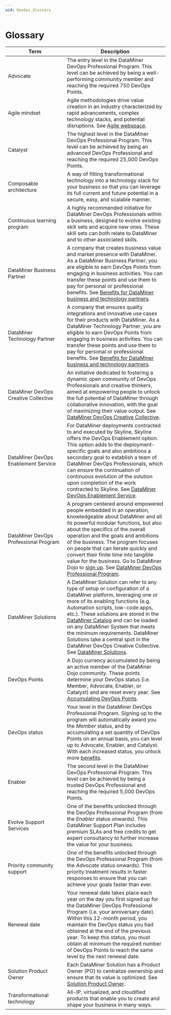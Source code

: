```yaml
---
uid: DevOps_Glossary
---
```


# Glossary

| Term | Description |
|--|--|
| Advocate | The entry level in the DataMiner DevOps Professional Program. This level can be achieved by being a well-performing community member and reaching the required 750 DevOps Points. |
| Agile mindset | Agile methodologies drive value creation in an industry characterized by rapid advancements, complex technology stacks, and potential disruptions. See [Agile webspace](https://community.dataminer.services/agile-webspace/). |
| Catalyst | The highest level in the DataMiner DevOps Professional Program. This level can be achieved by being an advanced DevOps Professional and reaching the required 25,000 DevOps Points. |
| Composable architecture | A way of fitting transformational technology into a technology stack for your business so that you can leverage its full current and future potential in a secure, easy, and scalable manner. |
| Continuous learning program | A highly recommended initiative for DataMiner DevOps Professionals within a business, designed to evolve existing skill sets and acquire new ones. These skill sets can both relate to DataMiner and to other associated skills. |
| DataMiner Business Partner | A company that creates business value and market presence with DataMiner. As a DataMiner Business Partner, you are eligible to earn DevOps Points from engaging in business activities. You can transfer these points and use them to pay for personal or professional benefits. See [Benefits for DataMiner business and technology partners](xref:Benefits_Business_and_Tech_Partners). |
| DataMiner Technology Partner | A company that ensures quality integrations and innovative use cases for their products with DataMiner. As a DataMiner Technology Partner, you are eligible to earn DevOps Points from engaging in business activities. You can transfer these points and use them to pay for personal or professional benefits. See [Benefits for DataMiner business and technology partners](xref:Benefits_Business_and_Tech_Partners).  |
| DataMiner DevOps Creative Collective | An initiative dedicated to fostering a dynamic open community of DevOps Professionals and creative thinkers, aimed at empowering people to unlock the full potential of DataMiner through collaborative innovation, with the goal of maximizing their value output. See [DataMiner DevOps Creative Collective](xref:DataMiner_DevOps_Creative_Collective). |
| DataMiner DevOps Enablement Service | For DataMiner deployments contracted to and executed by Skyline, Skyline offers the DevOps Enablement option. This option adds to the deployment-specific goals and also ambitions a secondary goal to establish a team of DataMiner DevOps Professionals, which can ensure the continuation of continuous evolution of the solution upon completion of the work contracted to Skyline. See [DataMiner DevOps Enablement Service](xref:DataMiner_DevOps_Enablement). |
| DataMiner DevOps Professional&nbsp;Program | A program centered around empowered people embedded in an operation, knowledgeable about DataMiner and all its powerful modular functions, but also about the specifics of the overall operation and the goals and ambitions of the business. The program focuses on people that can iterate quickly and convert their finite time into tangible value for the business. Go to DataMiner Dojo to [sign up](https://community.dataminer.services/dataminer-devops-professional-program-signup/). See [DataMiner DevOps Professional Program](xref:DataMiner_Devops_Professionals). |
| DataMiner Solutions | A DataMiner Solution can refer to any type of setup or configuration of a DataMiner platform, leveraging one or more of its enabling functions (e.g. Automation scripts, low-code apps, etc.). These solutions are stored in the [DataMiner Catalog](https://catalog.dataminer.services/) and can be loaded on any DataMiner System that meets the minimum requirements. DataMiner Solutions take a central spot in the DataMiner DevOps Creative Collective. See [DataMiner Solutions](xref:DataMiner_Solutions). |
| DevOps Points | A Dojo currency accumulated by being an active member of the DataMiner Dojo community. These points determine your DevOps status (i.e. Member, Advocate, Enabler, or Catalyst) and are reset every year. See [Accumulating DevOps Points](xref:DevOps_Points). |
| DevOps status | Your level in the DataMiner DevOps Professional Program. Signing up to the program will automatically award you the *Member* status, and by accumulating a set quantity of DevOps Points on an annual basis, you can level up to Advocate, Enabler, and Catalyst. With each increased status, you unlock more [benefits](xref:Benefits_DevOps_Professionals_Program). |
| Enabler | The second level in the DataMiner DevOps Professional Program. This level can be achieved by being a trusted DevOps Professional and reaching the required 5,000 DevOps Points. |
| Evolve Support Services | One of the benefits unlocked through the DevOps Professional Program (from the *Enabler* status onwards). This DataMiner Support Plan includes premium SLAs and free credits to get expert consultancy to further increase the value for your business. |
| Priority community support | One of the benefits unlocked through the DevOps Professional Program (from the *Advocate* status onwards). This priority treatment results in faster responses to ensure that you can achieve your goals faster than ever. |
| Renewal date | Your renewal date takes place each year on the day you first signed up for the DataMiner DevOps Professional Program (i.e. your anniversary date). Within this 12-month period, you maintain the DevOps status you had obtained at the end of the previous year. To keep this status, you must obtain at minimum the required number of DevOps Points to reach the same level by the next renewal date. |
| Solution Product Owner | Each DataMiner Solution has a Product Owner (PO) to centralize ownership and ensure that its value is optimized. See [Solution Product Owner](xref:Solution_Product_Owner).|
| Transformational technology | All-IP, virtualized, and cloudified products that enable you to create and shape your business in many ways. |
